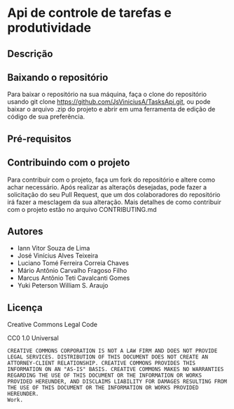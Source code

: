 # Api de controle de tarefas e produtividade

## Descrição


## Baixando o repositório
Para baixar o repositório na sua máquina, faça o clone do repositório usando git clone https://github.com/JsViniciusA/TasksApi.git, ou pode baixar o arquivo .zip do projeto e abrir em uma ferramenta de edição de código de sua preferência.


## Pré-requisitos

## Contribuindo com o projeto
Para contribuir com o projeto, faça um fork do repositório e altere como achar necessário. Após realizar as alteraçõs desejadas, pode fazer a solicitação do seu Pull Request, que um dos colaboradores do repositório irá fazer a mesclagem da sua alteração. Mais detalhes de como contribuir com o projeto estão no arquivo CONTRIBUTING.md


## Autores

- Iann Vitor Souza de Lima
- José Vinícius Alves Teixeira
- Luciano Tomé Ferreira Correia Chaves
- Mário Antônio Carvalho Fragoso Filho
- Marcus Antônio Teti Cavalcanti Gomes
- Yuki Peterson William S. Araujo

## Licença

  Creative Commons Legal Code

CC0 1.0 Universal

    CREATIVE COMMONS CORPORATION IS NOT A LAW FIRM AND DOES NOT PROVIDE
    LEGAL SERVICES. DISTRIBUTION OF THIS DOCUMENT DOES NOT CREATE AN
    ATTORNEY-CLIENT RELATIONSHIP. CREATIVE COMMONS PROVIDES THIS
    INFORMATION ON AN "AS-IS" BASIS. CREATIVE COMMONS MAKES NO WARRANTIES
    REGARDING THE USE OF THIS DOCUMENT OR THE INFORMATION OR WORKS
    PROVIDED HEREUNDER, AND DISCLAIMS LIABILITY FOR DAMAGES RESULTING FROM
    THE USE OF THIS DOCUMENT OR THE INFORMATION OR WORKS PROVIDED
    HEREUNDER.
    Work.
